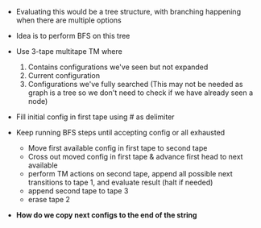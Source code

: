 - Evaluating this would be a tree structure, with branching happening when there are multiple options
- Idea is to perform BFS on this tree
- Use 3-tape multitape TM where
	1. Contains configurations we've seen but not expanded
	2. Current configuration
	3. Configurations we've fully searched (This may not be needed as graph is a tree so we don't need to check if we have already seen a node)

- Fill initial config in first tape using $\#$ as delimiter
- Keep running BFS steps until accepting config or all exhausted
	- Move first available config in first tape to second tape
	- Cross out moved config in first tape & advance first head to next available
	- perform TM actions on second tape, append all possible next transitions to tape 1, and evaluate result (halt if needed)
	- append second tape to tape 3
	- erase tape 2

- **How do we copy next configs to the end of the string**